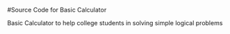 #Source Code for Basic Calculator

Basic Calculator to help college students in solving simple logical problems
